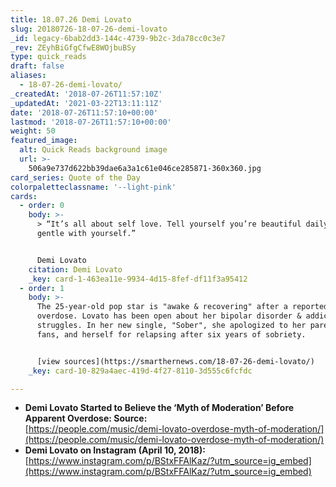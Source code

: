 ```yaml
---
title: 18.07.26 Demi Lovato
slug: 20180726-18-07-26-demi-lovato
_id: legacy-6bab2dd3-144c-4739-9b2c-3da78cc0c3e7
_rev: ZEyhBiGfgCfwE8WOjbuBSy
type: quick_reads
draft: false
aliases:
  - 18-07-26-demi-lovato/
_createdAt: '2018-07-26T11:57:10Z'
_updatedAt: '2021-03-22T13:11:11Z'
date: '2018-07-26T11:57:10+00:00'
lastmod: '2018-07-26T11:57:10+00:00'
weight: 50
featured_image:
  alt: Quick Reads background image
  url: >-
    506a9e737d622bb39dae6a3a1c61e046ce285871-360x360.jpg
card_series: Quote of the Day
colorpaletteclassname: '--light-pink'
cards:
  - order: 0
    body: >-
      > “It’s all about self love. Tell yourself you’re beautiful daily. Be
      gentle with yourself.”


      Demi Lovato
    citation: Demi Lovato
    _key: card-1-463ea11e-9934-4d15-8fef-df11f3a95412
  - order: 1
    body: >-
      The 25-year-old pop star is "awake & recovering" after a reported
      overdose. Lovato has been open about her bipolar disorder & addiction
      struggles. In her new single, "Sober", she apologized to her parents,
      fans, and herself for relapsing after six years of sobriety.


      [view sources](https://smarthernews.com/18-07-26-demi-lovato/)
    _key: card-10-829a4aec-419d-4f27-8110-3d555c6fcfdc

---
```

* **Demi Lovato Started to Believe the ‘Myth of Moderation’ Before Apparent Overdose: Source:**  
[https://people.com/music/demi-lovato-overdose-myth-of-moderation/](https://people.com/music/demi-lovato-overdose-myth-of-moderation/)
* **Demi Lovato on Instagram (April 10, 2018):**  
[https://www.instagram.com/p/BStxFFAlKaz/?utm_source=ig_embed](https://www.instagram.com/p/BStxFFAlKaz/?utm_source=ig_embed)